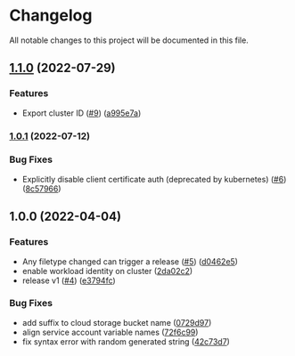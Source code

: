 # Changelog

All notable changes to this project will be documented in this file.

## [1.1.0](https://github.com/wandb/terraform-google-dagster/compare/v1.0.1...v1.1.0) (2022-07-29)


### Features

* Export cluster ID ([#9](https://github.com/wandb/terraform-google-dagster/issues/9)) ([a995e7a](https://github.com/wandb/terraform-google-dagster/commit/a995e7a6bf6e85e7ebbdf3fcf2c6fea18b1854eb))

### [1.0.1](https://github.com/wandb/terraform-google-dagster/compare/v1.0.0...v1.0.1) (2022-07-12)


### Bug Fixes

* Explicitly disable client certificate auth (deprecated by kubernetes) ([#6](https://github.com/wandb/terraform-google-dagster/issues/6)) ([8c57966](https://github.com/wandb/terraform-google-dagster/commit/8c579669e9b5963f22a41a09546d626d9b134e7d))

## 1.0.0 (2022-04-04)


### Features

* Any filetype changed can trigger a release ([#5](https://github.com/wandb/terraform-google-dagster/issues/5)) ([d0462e5](https://github.com/wandb/terraform-google-dagster/commit/d0462e5492516be3e5413a24bb553cb3fc299345))
* enable workload identity on cluster ([2da02c2](https://github.com/wandb/terraform-google-dagster/commit/2da02c28c0f04438da192f68fe345521176392e2))
* release v1 ([#4](https://github.com/wandb/terraform-google-dagster/issues/4)) ([e3794fc](https://github.com/wandb/terraform-google-dagster/commit/e3794fc31b836f01922c7be53b9d0998394a56fd))


### Bug Fixes

* add suffix to cloud storage bucket name ([0729d97](https://github.com/wandb/terraform-google-dagster/commit/0729d97138b5337a5191bce61446f5fcc4b29e02))
* align service account variable names ([72f6c99](https://github.com/wandb/terraform-google-dagster/commit/72f6c99abb7cdfaa2fc8968d5c7a484b736ee4a9))
* fix syntax error with random generated string ([42c73d7](https://github.com/wandb/terraform-google-dagster/commit/42c73d7c90af910cf4923e033a7757abd6efc43b))
